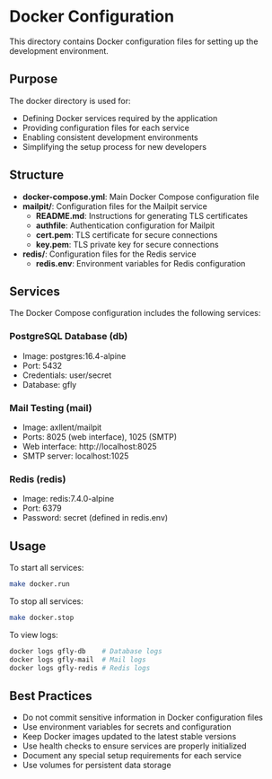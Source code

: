 # Docker Configuration

This directory contains Docker configuration files for setting up the development environment.

## Purpose

The docker directory is used for:
- Defining Docker services required by the application
- Providing configuration files for each service
- Enabling consistent development environments
- Simplifying the setup process for new developers

## Structure

- **docker-compose.yml**: Main Docker Compose configuration file
- **mailpit/**: Configuration files for the Mailpit service
  - **README.md**: Instructions for generating TLS certificates
  - **authfile**: Authentication configuration for Mailpit
  - **cert.pem**: TLS certificate for secure connections
  - **key.pem**: TLS private key for secure connections
- **redis/**: Configuration files for the Redis service
  - **redis.env**: Environment variables for Redis configuration

## Services

The Docker Compose configuration includes the following services:

### PostgreSQL Database (db)
- Image: postgres:16.4-alpine
- Port: 5432
- Credentials: user/secret
- Database: gfly

### Mail Testing (mail)
- Image: axllent/mailpit
- Ports: 8025 (web interface), 1025 (SMTP)
- Web interface: http://localhost:8025
- SMTP server: localhost:1025

### Redis (redis)
- Image: redis:7.4.0-alpine
- Port: 6379
- Password: secret (defined in redis.env)

## Usage

To start all services:

```bash
make docker.run
```

To stop all services:

```bash
make docker.stop
```

To view logs:

```bash
docker logs gfly-db    # Database logs
docker logs gfly-mail  # Mail logs
docker logs gfly-redis # Redis logs
```

## Best Practices

- Do not commit sensitive information in Docker configuration files
- Use environment variables for secrets and configuration
- Keep Docker images updated to the latest stable versions
- Use health checks to ensure services are properly initialized
- Document any special setup requirements for each service
- Use volumes for persistent data storage
